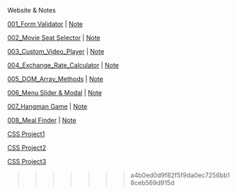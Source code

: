 Website & Notes

[001_Form Validator](https://leonsika.github.io/my_projects/001_Form%20Validator/index.html) | [Note](https://hackmd.io/@F8_ZGXr0SHWEX7aKUyrU9w/rJkY06GXd)

[002_Movie Seat Selector](https://leonsika.github.io/my_projects/002_Movie_Seat_Booking/index.html) | [Note](https://hackmd.io/@F8_ZGXr0SHWEX7aKUyrU9w/BkOiGUsVO)

[003_Custom_Video_Player](https://leonsika.github.io/my_projects/003_Custom_Video_Player/index.html) | [Note](https://hackmd.io/@F8_ZGXr0SHWEX7aKUyrU9w/SyZubDlPO)

[004_Exchange_Rate_Calculator](https://leonsika.github.io/my_projects/004_Exchange_Rate_Calculator/index.html) | [Note](https://hackmd.io/@F8_ZGXr0SHWEX7aKUyrU9w/rJN3XPbD_)

[005_DOM_Array_Methods](https://leonsika.github.io/my_projects/005_DOM_Array_Methods/index.html) |
[Note](https://hackmd.io/@F8_ZGXr0SHWEX7aKUyrU9w/S1mOPjSRP)

[006_Menu Slider & Modal](https://leonsika.github.io/my_projects/006_Menu_Slider_and_Modal/index.html) |
[Note](https://hackmd.io/@F8_ZGXr0SHWEX7aKUyrU9w/rkUTH3Bvu)

[007_Hangman Game](https://leonsika.github.io/my_projects/007_Hangman_Game/index.html) |
[Note](https://hackmd.io/fZVWaS2kTx20pCbxHYzVgQ)

[008_Meal Finder](https://leonsika.github.io/my_projects/008_Meal_Finder/index.html) |
[Note](https://hackmd.io/@F8_ZGXr0SHWEX7aKUyrU9w/HJh_70eju)


[CSS Project1](https://leonsika.github.io/my_projects/CSS_Project1/index.html)

[CSS Project2](https://leonsika.github.io/my_projects/CSS_Project2/index.html)

[CSS Project3](https://leonsika.github.io/my_projects/CSS_Project3/index.html)

> > > > > > > a4b0ed0d9f82f5f9da0ec7256bb18ceb569d915d
